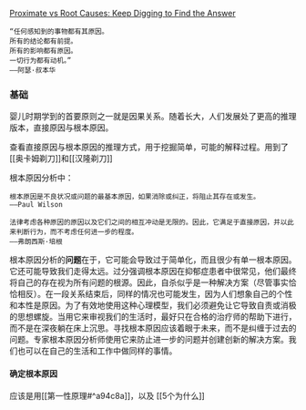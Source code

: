 
[Proximate vs Root Causes: Keep Digging to Find the Answer](https://fs.blog/proximate-vs-root-causes/) 

```ad-info
“任何感知到的事物都有其原因。 
所有的结论都有前提。  
所有的影响都有原因。  
一切行为都有动机。”  
——阿瑟·叔本华
```


### 基础


婴儿时期学到的首要原则之一就是因果关系。随着长大，人们发展处了更高的推理版本，直接原因与根本原因。


查看直接原因与根本原因的推理方式，用于挖掘简单，可能的解释过程。用到了 [[奥卡姆剃刀]]和[[汉隆剃刀]]

根本原因分析中：
```ad-info
根本原因是不良状况或问题的最基本原因，如果消除或纠正，将阻止其存在或发生。
——Paul Wilson
```


```ad-note
法律考虑各种原因的原因以及它们之间的相互冲动是无限的。因此，它满足于直接原因，并以此来判断行为，而不考虑任何进一步的程度。
——弗朗西斯·培根
```

根本原因分析的**问题**在于，它可能会导致过于简单化，而且很少有单一根本原因。它还可能导致我们走得太远。过分强调根本原因在抑郁症患者中很常见，他们最终将自己的存在视为所有问题的根源。因此，自杀似乎是一种解决方案（尽管事实恰恰相反）。在一段关系结束后，同样的情况也可能发生，因为人们想象自己的个性和本性是原因。为了有效地使用这种心理模型，我们必须避免让它导致自责或消极的思想螺旋。当用它来审视我们的生活时，最好只在合格的治疗师的帮助下进行，而不是在深夜躺在床上沉思。寻找根本原因应该着眼于未来，而不是纠缠于过去的问题。专家根本原因分析师使用它来防止进一步的问题并创建创新的解决方案。我们也可以在自己的生活和工作中做同样的事情。


#### 确定根本原因
应该是用[[第一性原理#^a94c8a]]，以及 [[5个为什么]] 












